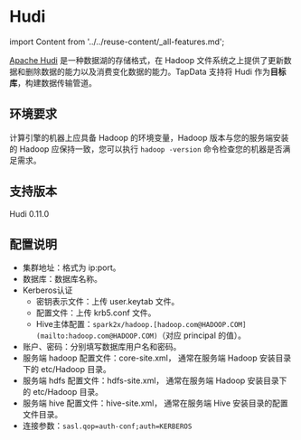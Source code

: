 # Hudi

import Content from '../../reuse-content/_all-features.md';

<Content />

[Apache Hudi](https://hudi.apache.org/cn/docs/overview) 是一种数据湖的存储格式，在 Hadoop 文件系统之上提供了更新数据和删除数据的能力以及消费变化数据的能力。TapData 支持将 Hudi 作为**目标库**，构建数据传输管道。

## 环境要求

计算引擎的机器上应具备 Hadoop 的环境变量，Hadoop 版本与您的服务端安装的 Hadoop 应保持一致，您可以执行 `hadoop -version` 命令检查您的机器是否满足需求。

## 支持版本

Hudi 0.11.0

## 配置说明

- 集群地址：格式为 ip:port。
- 数据库：数据库名称。
- Kerberos认证
  - 密钥表示文件：上传 user.keytab 文件。
  - 配置文件：上传 krb5.conf 文件。
  - Hive主体配置：`spark2x/hadoop.[hadoop.com@HADOOP.COM](mailto:hadoop.com@HADOOP.COM)`（对应 principal 的值）。
- 账户、密码：分别填写数据库用户名和密码。
- 服务端 hadoop 配置文件：core-site.xml， 通常在服务端 Hadoop 安装目录下的 etc/Hadoop 目录。
- 服务端 hdfs 配置文件：hdfs-site.xml， 通常在服务端 Hadoop 安装目录下的 etc/Hadoop 目录。
- 服务端 hive 配置文件：hive-site.xml， 通常在服务端 Hive 安装目录的配置文件目录。
- 连接参数：`sasl.qop=auth-conf;auth=KERBEROS`